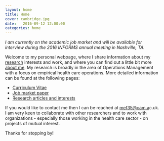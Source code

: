 ```yaml
---
layout: home
title: Home
cover: cambridge.jpg
date:   2016-09-12 12:00:00
categories: home
---
```


*I am currently on the academic job market and will be available for interview during the 2016 INFORMS annual meeting in Nashville, TA.*

Welcome to my personal webpage, where I share information about my [research](/research/) interests and work, and where you can find out a little bit more [about me](/about/). My research is broadly in the area of Operations Management with a focus on empirical health care operations. More detailed information can be found at the following pages:

* [Curriculum Vitae](/CV/)
* [Job market paper](/scale-scope-hospital-productivity)
* [Research articles and interests](/research/)

If you would like to contact me then I can be reached at <a target="_blank" id="contact" href="http://www.google.com/recaptcha/mailhide/d?k=01RgRLgvxEUrUhAUtFCSPNRA==&amp;c=0nIRqiLvmUU-5ifT56SvMSY2hB9qsGA9T0u6dIWkHPI=">mef3<span style="display:none">3829</span>5@cam.a<span style="display:none">k</span>c.uk</a>. I am very keen to collaborate with other researchers and to work with organizations - especially those working in the health care sector -  on projects of mutual interest.

Thanks for stopping by!